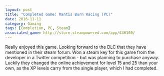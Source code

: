 ```yaml
---
layout: post
title: "Completed Game: Mantis Burn Racing (PC)"
date: 2016-11-11
category: Gaming
tags: [Completion, PC, Steam]
associated_game: http://store.steampowered.com/app/446100/
---
```


Really enjoyed this game.  Looking forward to the DLC that they have mentioned in their steam forum.
Won a steam key for this game from the developer in a Twitter competition - but was planning to purchase anyway.
Luckily they changed the online achievement for level 15 and 25 than your own, as the XP levels carry from the single player, which I had completed.